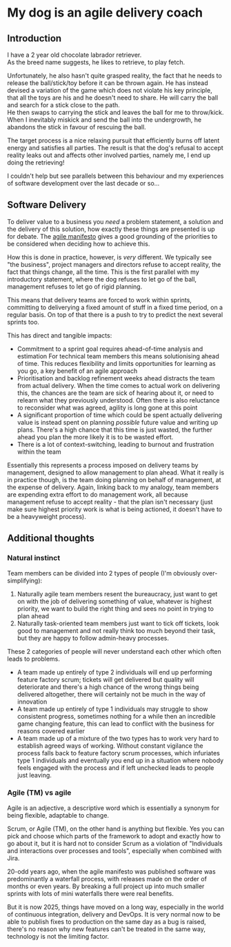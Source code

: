 # My dog is an agile delivery coach

## Introduction

I have a 2 year old chocolate labrador retriever.  
As the breed name suggests, he likes to retrieve, to play fetch.  

Unfortunately, he also hasn't quite grasped reality, the fact that he needs to release the ball/stick/toy before it can be thrown again.
He has instead devised a variation of the game which does not violate his key principle, that all the toys are his and he doesn't need to share.
He will carry the ball and search for a stick close to the path.  
He then swaps to carrying the stick and leaves the ball for me to throw/kick.
When I inevitably miskick and send the ball into the undergrowth, he abandons the stick in favour of rescuing the ball.

The target process is a nice relaxing pursuit that efficiently burns off latent energy and satisfies all parties.
The result is that the dog's refusal to accept reality leaks out and affects other involved parties, namely me, I end up doing the retrieving!

I couldn't help but see parallels between this behaviour and my experiences of software development over the last decade or so...

## Software Delivery

To deliver value to a business you _need_ a problem statement, a solution and the delivery of this solution, how exactly these things are presented is up for debate. 
The [agile manifesto](https://agilemanifesto.org/) gives a good grounding of the priorities to be considered when deciding how to achieve this.

How this is done in practice, however, is _very_ different.
We typically see "the business", project managers and directors refuse to accept reality, the fact that things change, all the time.
This is the first parallel with my introductory statement, where the dog refuses to let go of the ball, management refuses to let go of rigid planning.

This means that delivery teams are forced to work within sprints, committing to deliverying a fixed amount of stuff in a fixed time period, on a regular basis.
On top of that there is a push to try to predict the next several sprints too.

This has direct and tangible impacts:
- Commitment to a sprint goal requires ahead-of-time analysis and estimation
  For technical team members this means solutionising ahead of time.
  This reduces flexibility and limits opportunities for learning as you go, a key benefit of an agile approach
- Prioritisation and backlog refinement weeks ahead distracts the team from actual delivery.
  When the time comes to actual work on delivering this, the chances are the team are sick of hearing about it, or need to relearn what they previously understood.  Often there is also reluctance to reconsider what was agreed, agility is long gone at this point
- A significant proportion of time which could be spent actually delivering value is instead spent on planning _possible_ future value and writing up plans.
  There's a high chance that this time is just wasted, the further ahead you plan the more likely it is to be wasted effort.
- There is a lot of context-switching, leading to burnout and frustration within the team

Essentially this represents a process imposed on delivery teams by management, designed to allow management to plan ahead.
What it really is in practice though, is the team doing planning on behalf of management, at the expense of delivery.
Again, linking back to my analogy, team members are expending extra effort to do management work, all because management refuse to accept reality - that the plan isn't necessary (just make sure highest priority work is what is being actioned, it doesn't have to be a heavyweight process).

## Additional thoughts

### Natural instinct

Team members can be divided into 2 types of people (I'm obviously over-simplifying):

1. Naturally agile team members resent the bureaucracy, just want to get on with the job of delivering something of value, whatever is highest priority, we want to build the right thing and sees no point in trying to plan ahead
2. Naturally task-oriented team members just want to tick off tickets, look good to management and not really think too much beyond their task, but they are happy to follow admin-heavy processes.

These 2 categories of people will never understand each other which often leads to problems.

- A team made up entirely of type 2 individuals will end up performing feature factory scrum; tickets will get delivered but quality will deteriorate and there's a high chance of the wrong things being delivered altogether, there will certainly not be much in the way of innovation
- A team made up entirely of type 1 individuals may struggle to show consistent progress, sometimes nothing for a while then an incredible game changing feature, this can lead to conflict with the business for reasons covered earlier
- A team made up of a mixture of the two types has to work very hard to establish agreed ways of working.
  Without constant vigilance the process falls back to feature factory scrum processes, which infuriates type 1 individuals and eventually you end up in a situation where nobody feels engaged with the process and if left unchecked leads to people just leaving.
  
### Agile (TM) vs agile

Agile is an adjective, a descriptive word which is essentially a synonym for being flexible, adaptable to change.

Scrum, or Agile (TM), on the other hand is anything but flexible.  Yes you can pick and choose which parts of the framework to adopt and exactly how to go about it, but it is hard not to consider Scrum as a violation of "Individuals and interactions over processes and tools", especially when combined with Jira.

20-odd years ago, when the agile manifesto was published software was predominantly a waterfall process, with releases made on the order of months or even years.  By breaking a full project up into much smaller sprints with lots of mini waterfalls there were real benefits.

But it is now 2025, things have moved on a long way, especially in the world of continuous integration, delivery and DevOps.
It is very normal now to be able to publish fixes to production on the same day as a bug is raised, there's no reason why new features can't be treated in the same way, technology is not the limiting factor.

